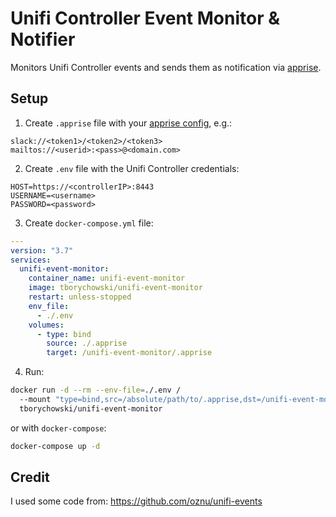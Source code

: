 # Unifi Controller Event Monitor & Notifier
Monitors Unifi Controller events and sends them as notification via [apprise](https://github.com/caronc/apprise).

## Setup
1. Create `.apprise` file with your [apprise config](https://github.com/caronc/apprise#popular-notification-services), e.g.:
```
slack://<token1>/<token2>/<token3>
mailtos://<userid>:<pass>@<domain.com>
```

2. Create `.env` file with the Unifi Controller credentials:
```
HOST=https://<controllerIP>:8443
USERNAME=<username>
PASSWORD=<password>
```

3. Create `docker-compose.yml` file:
```yml
---
version: "3.7"
services:
  unifi-event-monitor:
    container_name: unifi-event-monitor
    image: tborychowski/unifi-event-monitor
    restart: unless-stopped
    env_file:
      - ./.env
    volumes:
      - type: bind
        source: ./.apprise
        target: /unifi-event-monitor/.apprise
```


4. Run:
```sh
docker run -d --rm --env-file=./.env /
  --mount "type=bind,src=/absolute/path/to/.apprise,dst=/unifi-event-monitor/.apprise" \
  tborychowski/unifi-event-monitor
```

or with `docker-compose`:
```sh
docker-compose up -d
```



## Credit
I used some code from: https://github.com/oznu/unifi-events

